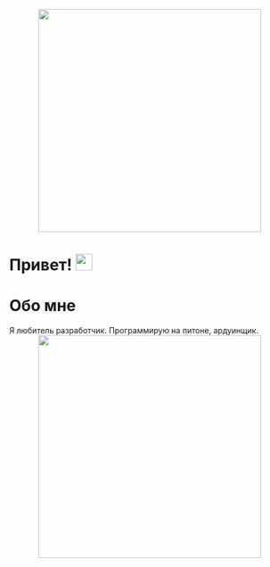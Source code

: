 <div id="header" align="center">
  <img src="https://i0.wp.com/www.printmag.com/wp-content/uploads/2021/02/4cbe8d_f1ed2800a49649848102c68fc5a66e53mv2.gif?fit=476%2C280&ssl=1" width="400"/>
</div>
        
<h1>
  Привет!
  <img src="https://media.giphy.com/media/hvRJCLFzcasrR4ia7z/giphy.gif" width="30px"/>
</h1>
<h1>
Обо мне
</h1>
Я любитель разработчик. Программирую на питоне, ардуинщик.

<div id="header" align="center">
  <img src="https://github-readme-stats.vercel.app/api/top-langs/?username=CatDevCode&layout=compact&theme=vision-friendly-dark" width="400"/>
</div>
